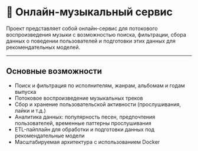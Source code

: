 # 🎵 Онлайн-музыкальный сервис

Проект представляет собой онлайн-сервис для потокового воспроизведения музыки с возможностью поиска, фильтрации, сбора данных о поведении пользователей и подготовки этих данных для рекомендательных моделей.

---

## Основные возможности

- Поиск и фильтрация по исполнителям, жанрам, альбомам и годам выпуска
- Потоковое воспроизведение музыкальных треков
- Сбор и хранение пользовательской активности (прослушивания, лайки и т.д.)
- Аналитика данных: популярность песен, предпочтения пользователей, временные паттерны прослушивания
- ETL-пайплайн для обработки и подготовки данных под рекомендательные модели
- Масштабируемая архитектура с использованием Docker
